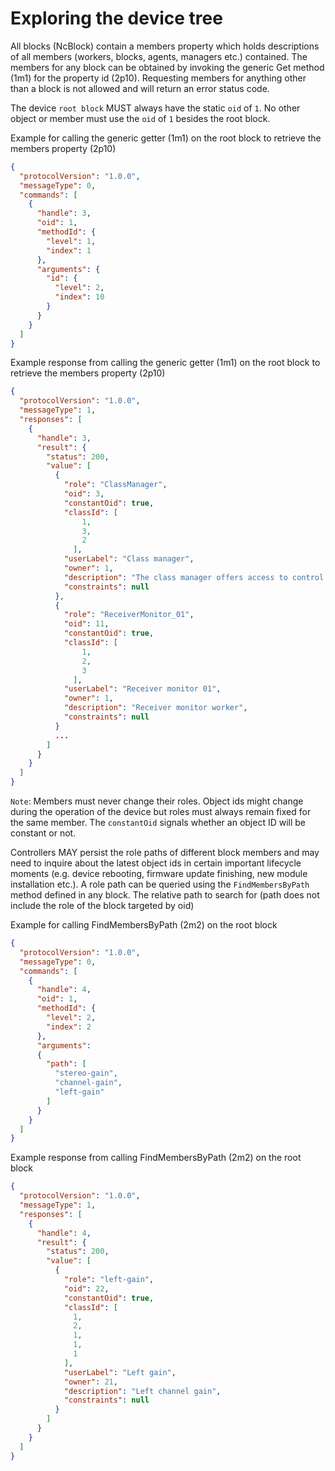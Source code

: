# Exploring the device tree

All blocks (NcBlock) contain a members property which holds descriptions of all members (workers, blocks, agents, managers etc.) contained.
The members for any block can be obtained by invoking the generic Get method (1m1) for the property id (2p10).
Requesting members for anything other than a block is not allowed and will return an error status code.

The device `root block` MUST always have the static `oid` of `1`. No other object or member must use the `oid` of `1` besides the root block.

Example for calling the generic getter (1m1) on the root block to retrieve the members property (2p10)

```json
{
  "protocolVersion": "1.0.0",
  "messageType": 0,
  "commands": [
    {
      "handle": 3,
      "oid": 1,
      "methodId": {
        "level": 1,
        "index": 1
      },
      "arguments": {
        "id": {
          "level": 2,
          "index": 10
        }
      }
    }
  ]
}
```

Example response from calling the generic getter (1m1) on the root block to retrieve the members property (2p10)

```json
{
  "protocolVersion": "1.0.0",
  "messageType": 1,
  "responses": [
    {
      "handle": 3,
      "result": {
        "status": 200,
        "value": [
          {
            "role": "ClassManager",
            "oid": 3,
            "constantOid": true,
            "classId": [
                1,
                3,
                2
              ],
            "userLabel": "Class manager",
            "owner": 1,
            "description": "The class manager offers access to control class and data type descriptors",
            "constraints": null
          },
          {
            "role": "ReceiverMonitor_01",
            "oid": 11,
            "constantOid": true,
            "classId": [
                1,
                2,
                3
              ],
            "userLabel": "Receiver monitor 01",
            "owner": 1,
            "description": "Receiver monitor worker",
            "constraints": null
          }
          ...
        ]
      }
    }
  ]
}
```

`Note`: Members must never change their roles. Object ids might change during the operation of the device but roles must always remain fixed for the same member. The `constantOid` signals whether an object ID will be constant or not.

Controllers MAY persist the role paths of different block members and may need to inquire about the latest object ids in certain important lifecycle moments (e.g. device rebooting, firmware update finishing, new module installation etc.). A role path can be queried using the `FindMembersByPath` method defined in any block. The relative path to search for (path does not include the role of the block targeted by oid)

Example for calling FindMembersByPath (2m2) on the root block

```json
{
  "protocolVersion": "1.0.0",
  "messageType": 0,
  "commands": [
    {
      "handle": 4,
      "oid": 1,
      "methodId": {
        "level": 2,
        "index": 2
      },
      "arguments":
      {
        "path": [
          "stereo-gain",
          "channel-gain",
          "left-gain"
        ]
      }
    }
  ]
}
```

Example response from calling FindMembersByPath (2m2) on the root block

```json
{
  "protocolVersion": "1.0.0",
  "messageType": 1,
  "responses": [
    {
      "handle": 4,
      "result": {
        "status": 200,
        "value": [
          {
            "role": "left-gain",
            "oid": 22,
            "constantOid": true,
            "classId": [
              1,
              2,
              1,
              1,
              1
            ],
            "userLabel": "Left gain",
            "owner": 21,
            "description": "Left channel gain",
            "constraints": null
          }
        ]
      }
    }
  ]
}
```
